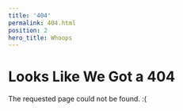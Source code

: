 ```yaml
---
title: '404'
permalink: 404.html
position: 2
hero_title: Whoops
---
```


# Looks Like We Got a 404

The requested page could not be found. :(
